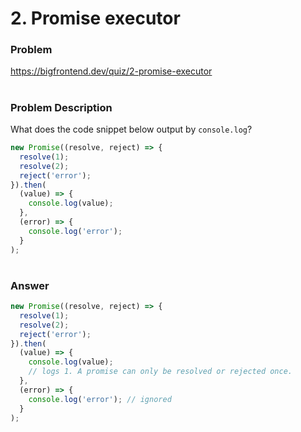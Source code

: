 # 2. Promise executor

### Problem

https://bigfrontend.dev/quiz/2-promise-executor

#

### Problem Description

What does the code snippet below output by `console.log`?

```js
new Promise((resolve, reject) => {
  resolve(1);
  resolve(2);
  reject('error');
}).then(
  (value) => {
    console.log(value);
  },
  (error) => {
    console.log('error');
  }
);
```

#

### Answer

```js
new Promise((resolve, reject) => {
  resolve(1);
  resolve(2);
  reject('error');
}).then(
  (value) => {
    console.log(value);
    // logs 1. A promise can only be resolved or rejected once.
  },
  (error) => {
    console.log('error'); // ignored
  }
);
```
